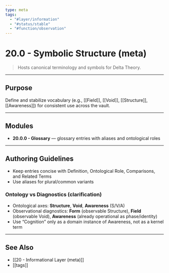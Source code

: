 ```yaml
---
type: meta
tags:
  - "#layer/information"
  - "#status/stable"
  - "#function/observation"
---
```


# 20.0 - Symbolic Structure (meta)

> Hosts canonical terminology and symbols for Delta Theory.

---

## Purpose

Define and stabilize vocabulary (e.g., [[Field]], [[Void]], [[Structure]], [[Awareness]]) for consistent use across the vault.

---

## Modules

- **20.0.0 - Glossary** — glossary entries with aliases and ontological roles

---

## Authoring Guidelines

- Keep entries concise with Definition, Ontological Role, Comparisons, and Related Terms
- Use aliases for plural/common variants

### Ontology vs Diagnostics (clarification)

- Ontological axes: **Structure**, **Void**, **Awareness** (S/V/A)
- Observational diagnostics: **Form** (observable Structure), **Field** (observable Void), **Awareness** (already operational as phase/identity)
- Use “Cognition” only as a domain instance of Awareness, not as a kernel term

---

## See Also

- [[20 - Informational Layer (meta)]]
- [[tags]]
